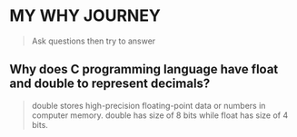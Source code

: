 # MY WHY JOURNEY

> Ask questions then try to answer

## Why does C programming language have float and double to represent decimals?

> double stores high-precision floating-point data or numbers in computer memory. double has size of 8 bits while float has size of 4 bits.

